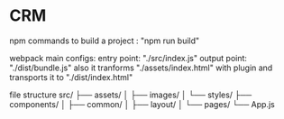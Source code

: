 # CRM

npm commands
to build a project : "npm run build"


webpack main configs:
entry point: "./src/index.js"
output point: "./dist/bundle.js"
also it tranforms "./assets/index.html" with plugin and transports it to "./dist/index.html"

file structure
src/
├── assets/
│   ├── images/
│   └── styles/
├── components/
│   ├── common/
│   ├── layout/
│   └── pages/
└── App.js

